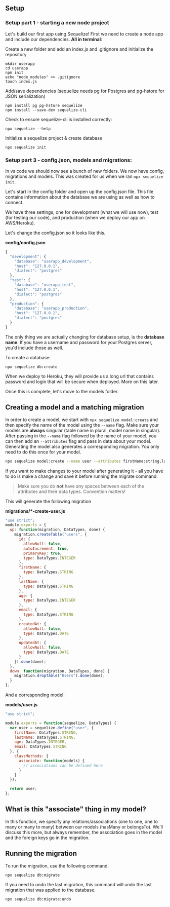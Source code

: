 ## Setup

### Setup part 1 - starting a new node project

Let's build our first app using Sequelize! First we need to create a node app and include our dependencies. **All in terminal**:

Create a new folder and add an index.js and .gitignore and initialize the repository

```
mkdir userapp
cd userapp
npm init
echo "node_modules" >> .gitignore
touch index.js
```


Add/save dependencies (sequelize needs pg for Postgres and pg-hstore for JSON serialization)

```
npm install pg pg-hstore sequelize
npm install --save-dev sequelize-cli
```

Check to ensure sequelize-cli is installed correctly:
```
npx sequelize --help
```

Initialize a sequelize project & create database

```
npx sequelize init
```

### Setup part 3 - config.json, models and migrations:

In vs code we should now see a bunch of new folders. We now have config, migrations and models. This was created for us when we ran `npx sequelize init`.

Let's start in the config folder and open up the config.json file. This file contains information about the database we are using as well as how to connect.

We have three settings, one for development (what we will use now), test (for testing our code), and production (when we deploy our app on AWS/Heroku).

Let's change the config.json so it looks like this.

**config/config.json**

```js
{
  "development": {
    "database": "userapp_development",
    "host": "127.0.0.1",
    "dialect": "postgres"
  },
  "test": {
    "database": "userapp_test",
    "host": "127.0.0.1",
    "dialect": "postgres"
  },
  "production": {
    "database": "userapp_production",
    "host": "127.0.0.1",
    "dialect": "postgres"
  }
}
```

The only thing we are actually changing for database setup, is the **database name**. If you have a username and password for your Postgres server, you'd include those as well.

To create a database:
```
npx sequelize db:create
```

When we deploy to Heroku, they will provide us a long url that contains password and login that will be secure when deployed. More on this later.

Once this is complete, let's move to the models folder.

## Creating a model and a matching migration

In order to create a model, we start with `npx sequelize model:create` and then specify the name of the model using the `--name` flag. Make sure your models are **always** singular (table name in plural, model name in singular). After passing in the `--name` flag followed by the name of your model, you can then add an `--attributes` flag and pass in data about your model. Generating the model also generates a corresponding migration. You only need to do this once for your model.

```bash
npx sequelize model:create --name user --attributes firstName:string,lastName:string,age:integer,email:string
```

If you want to make changes to your model after generating it - all you have to do is make a change and save it before running the migrate command.

> Make sure you do **not** have any spaces between each of the attributes and their data types. Convention matters!


This will generate the following migration

**migrations/*-create-user.js**

```js
"use strict";
module.exports = {
  up: function(migration, DataTypes, done) {
    migration.createTable("users", {
      id: {
        allowNull: false,
        autoIncrement: true,
        primaryKey: true,
        type: DataTypes.INTEGER
      },
      firstName: {
        type: DataTypes.STRING
      },
      lastName: {
        type: DataTypes.STRING
      },
      age: {
        type: DataTypes.INTEGER
      },
      email: {
        type: DataTypes.STRING
      },
      createdAt: {
        allowNull: false,
        type: DataTypes.DATE
      },
      updatedAt: {
        allowNull: false,
        type: DataTypes.DATE
      }
    }).done(done);
  },
  down: function(migration, DataTypes, done) {
    migration.dropTable("Users").done(done);
  }
};
```

And a corresponding model:

**models/user.js**
```js
"use strict";

module.exports = function(sequelize, DataTypes) {
  var user = sequelize.define("user", {
    firstName: DataTypes.STRING,
    lastName: DataTypes.STRING,
    age: DataTypes.INTEGER,
    email: DataTypes.STRING
  }, {
    classMethods: {
      associate: function(models) {
        // associations can be defined here
      }
    }
  });

  return user;
};
```

## What is this "associate" thing in my model?

In this function, we specify any relations/associations (one to one, one to many or many to many) between our models (hasMany or belongsTo). We'll discuss this more, but always remember, the association goes in the model and the foreign keys go in the migration.

## Running the migration

To run the migration, use the following command.

```
npx sequelize db:migrate
```

If you need to undo the last migration, this command will undo the last migration that was applied to the database.

```
npx sequelize db:migrate:undo
```